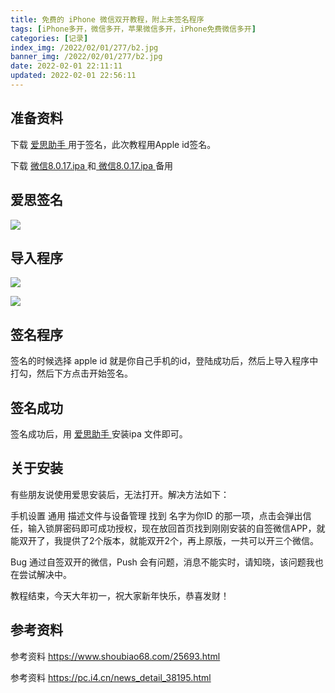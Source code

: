```yaml
---
title: 免费的 iPhone 微信双开教程，附上未签名程序
tags: [iPhone多开，微信多开，苹果微信多开，iPhone免费微信多开]
categories: [记录]
index_img: /2022/02/01/277/b2.jpg
banner_img: /2022/02/01/277/b2.jpg
date: 2022-02-01 22:11:11
updated: 2022-02-01 22:56:11
---
```



## 准备资料

下载 <a href="https://www.i4.cn/"> 爱思助手 </a> 用于签名，此次教程用Apple id签名。

下载 <a href="https://file.xxhat.xyz/%E5%BE%AE%E4%BF%A1%E5%8F%8C%E5%BC%80/WXDK_8.0.17.ipa"> 微信8.0.17.ipa </a>和<a href="https://file.xxhat.xyz/%E5%BE%AE%E4%BF%A1%E5%8F%8C%E5%BC%80/WXDK_8.0.18.ipa"> 微信8.0.17.ipa </a> 备用

## 爱思签名

![](/2022/02/01/277/i4.png)

## 导入程序

![](/2022/02/01/277/daoru.png)

![](/2022/02/01/277/daoru2.png)

## 签名程序

签名的时候选择 apple id 就是你自己手机的id，登陆成功后，然后上导入程序中打勾，然后下方点击开始签名。

## 签名成功

签名成功后，用 <a href="https://www.i4.cn/"> 爱思助手 </a> 安装ipa 文件即可。

## 关于安装

有些朋友说使用爱思安装后，无法打开。解决方法如下：

手机设置 通用 描述文件与设备管理  找到 名字为你ID 的那一项，点击会弹出信任，输入锁屏密码即可成功授权，现在放回首页找到刚刚安装的自签微信APP，就能双开了，我提供了2个版本，就能双开2个，再上原版，一共可以开三个微信。

Bug 通过自签双开的微信，Push 会有问题，消息不能实时，请知晓，该问题我也在尝试解决中。

教程结束，今天大年初一，祝大家新年快乐，恭喜发财！

## 参考资料

参考资料 https://www.shoubiao68.com/25693.html

参考资料 https://pc.i4.cn/news_detail_38195.html

